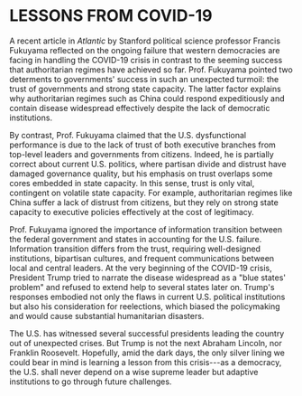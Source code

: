 # LESSONS FROM COVID-19

A recent article in *Atlantic* by Stanford political science professor Francis Fukuyama reflected on the ongoing failure that western democracies are facing in handling the COVID-19 crisis in contrast to the seeming success that authoritarian regimes have achieved so far. Prof. Fukuyama pointed two determents to governments' success in such an unexpected turmoil: the trust of governments and strong state capacity. The latter factor explains why authoritarian regimes such as China could respond expeditiously and contain disease widespread effectively despite the lack of democratic institutions. 

By contrast, Prof. Fukuyama claimed that the U.S. dysfunctional performance is due to the lack of trust of both executive branches from top-level leaders and governments from citizens. Indeed, he is partially correct about current U.S. politics, where partisan divide and distrust have damaged governance quality, but his emphasis on trust overlaps some cores embedded in state capacity. In this sense, trust is only vital, contingent on volatile state capacity. For example, authoritarian regimes like China suffer a lack of distrust from citizens, but they rely on strong state capacity to executive policies effectively at the cost of legitimacy. 

Prof. Fukuyama ignored the importance of information transition between the federal government and states in accounting for the U.S. failure. Information transition differs from the trust, requiring well-designed institutions, bipartisan cultures, and frequent communications between local and central leaders. At the very beginning of the COVID-19 crisis, President Trump tried to narrate the disease widespread as a "blue states' problem" and refused to extend help to several states later on. Trump's responses embodied not only the flaws in current U.S. political institutions but also his consideration for reelections, which biased the policymaking and would cause substantial humanitarian disasters. 

The U.S. has witnessed several successful presidents leading the country out of unexpected crises. But Trump is not the next Abraham Lincoln, nor Franklin Roosevelt. Hopefully, amid the dark days, the only silver lining we could bear in mind is learning a lesson from this crisis---as a democracy, the U.S. shall never depend on a wise supreme leader but adaptive institutions to go through future challenges.